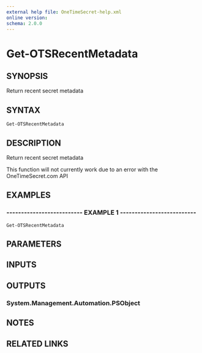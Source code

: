 ```yaml
---
external help file: OneTimeSecret-help.xml
online version: 
schema: 2.0.0
---
```


# Get-OTSRecentMetadata

## SYNOPSIS
Return recent secret metadata

## SYNTAX

```
Get-OTSRecentMetadata
```

## DESCRIPTION
Return recent secret metadata

This function will not currently work due to an error with the OneTimeSecret.com API

## EXAMPLES

### -------------------------- EXAMPLE 1 --------------------------
```
Get-OTSRecentMetadata
```

## PARAMETERS

## INPUTS

## OUTPUTS

### System.Management.Automation.PSObject

## NOTES

## RELATED LINKS

